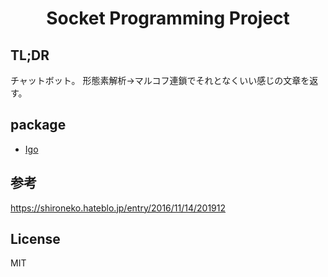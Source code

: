 <h1 align="center">
Socket Programming Project
</h1>

## TL;DR

チャットボット。
形態素解析→マルコフ連鎖でそれとなくいい感じの文章を返す。

## package

- [Igo](https://ja.osdn.net/projects/igo/downloads/55029/igo-0.4.5.jar/)

## 参考

https://shironeko.hateblo.jp/entry/2016/11/14/201912

## License

MIT
